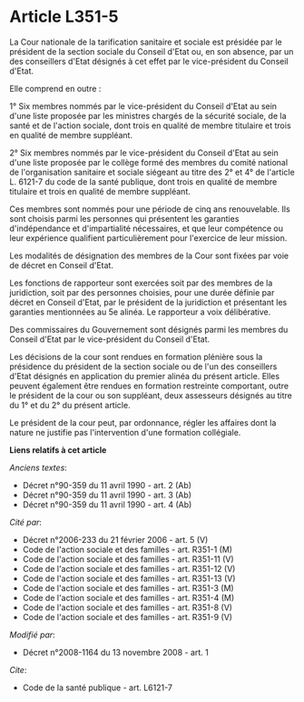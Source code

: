 # Article L351-5

La Cour nationale de la tarification sanitaire et sociale est présidée par le président de la section sociale du Conseil
d'Etat ou, en son absence, par un des conseillers d'Etat désignés à cet effet par le vice-président du Conseil d'Etat. 

Elle comprend en outre : 

1° Six membres nommés par le vice-président du Conseil d'Etat au sein d'une liste proposée par les ministres chargés de la
sécurité sociale, de la santé et de l'action sociale, dont trois en qualité de membre titulaire et trois en qualité de membre
suppléant. 

2° Six membres nommés par le vice-président du Conseil d'Etat au sein d'une liste proposée par le collège formé des membres
du comité national de l'organisation sanitaire et sociale siégeant au titre des 2° et 4° de l'article L. 6121-7 du code de la
santé publique, dont trois en qualité de membre titulaire et trois en qualité de membre suppléant. 

Ces membres sont nommés pour une période de cinq ans renouvelable. Ils sont choisis parmi les personnes qui présentent les
garanties d'indépendance et d'impartialité nécessaires, et que leur compétence ou leur expérience qualifient particulièrement
pour l'exercice de leur mission. 

Les modalités de désignation des membres de la Cour sont fixées par voie de décret en Conseil d'Etat. 

Les fonctions de rapporteur sont exercées soit par des membres de la juridiction, soit par des personnes choisies, pour une
durée définie par décret en Conseil d'Etat, par le président de la juridiction et présentant les garanties mentionnées au 5e
alinéa. Le rapporteur a voix délibérative. 

Des commissaires du Gouvernement sont désignés parmi les membres du Conseil d'Etat par le vice-président du Conseil d'Etat. 

Les décisions de la cour sont rendues en formation plénière sous la présidence du président de la section sociale ou de l'un
des conseillers d'Etat désignés en application du premier alinéa du présent article. Elles peuvent également être rendues en
formation restreinte comportant, outre le président de la cour ou son suppléant, deux assesseurs désignés au titre du 1° et
du 2° du présent article. 

Le président de la cour peut, par ordonnance, régler les affaires dont la nature ne justifie pas l'intervention d'une
formation collégiale.

**Liens relatifs à cet article**

_Anciens textes_:

  - Décret n°90-359 du 11 avril 1990 - art. 2 (Ab)
  - Décret n°90-359 du 11 avril 1990 - art. 3 (Ab)
  - Décret n°90-359 du 11 avril 1990 - art. 4 (Ab)

_Cité par_:

  - Décret n°2006-233 du 21 février 2006 - art. 5 (V)
  - Code de l'action sociale et des familles - art. R351-1 (M)
  - Code de l'action sociale et des familles - art. R351-11 (V)
  - Code de l'action sociale et des familles - art. R351-12 (V)
  - Code de l'action sociale et des familles - art. R351-13 (V)
  - Code de l'action sociale et des familles - art. R351-3 (M)
  - Code de l'action sociale et des familles - art. R351-4 (M)
  - Code de l'action sociale et des familles - art. R351-8 (V)
  - Code de l'action sociale et des familles - art. R351-9 (V)

_Modifié par_:

  - Décret n°2008-1164 du 13 novembre 2008 - art. 1

_Cite_:

  - Code de la santé publique - art. L6121-7
